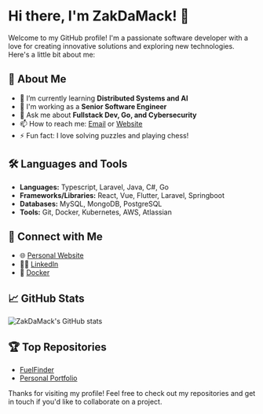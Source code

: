 # Hi there, I'm ZakDaMack! 👋

Welcome to my GitHub profile! I'm a passionate software developer with a love for creating innovative solutions and exploring new technologies. Here's a little bit about me:

## 🚀 About Me

- 🌱 I’m currently learning **Distributed Systems and AI**
- 💼 I'm working as a **Senior Software Engineer**
- 💬 Ask me about **Fullstack Dev, Go, and Cybersecurity**
- 📫 How to reach me: [Email](mailto:z.dowsett@outlook.co.uk) or [Website](https://zakdowsett.co.uk/)
- ⚡ Fun fact: I love solving puzzles and playing chess!

## 🛠️ Languages and Tools

- **Languages:** Typescript, Laravel, Java, C#, Go
- **Frameworks/Libraries:** React, Vue, Flutter, Laravel, Springboot
- **Databases:** MySQL, MongoDB, PostgreSQL
- **Tools:** Git, Docker, Kubernetes, AWS, Atlassian

## 🔗 Connect with Me

- 🌐 [Personal Website](https://zakdowsett.co.uk)
- 👨‍💼 [LinkedIn](https://linkedin.com/in/zak-dowsett-4a7455131)
- 🐳 [Docker](https://hub.docker.com/u/zakdamack)

## 📈 GitHub Stats

![ZakDaMack's GitHub stats](https://github-readme-stats.vercel.app/api?username=ZakDaMack&show_icons=true&theme=transparent)

## 🏆 Top Repositories

- [FuelFinder](https://github.com/ZakDaMack/FuelFinder)
- [Personal Portfolio](https://github.com/ZakDaMack/portfolio)

Thanks for visiting my profile! Feel free to check out my repositories and get in touch if you'd like to collaborate on a project.
